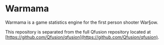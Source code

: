 # Warmama

Warmama is a game statistics engine for the first person shooter War§ow.

This repository is separated from the full Qfusion repository located at [https://github.com/Qfusion/qfusion](https://github.com/Qfusion/qfusion).